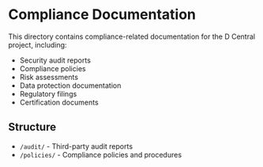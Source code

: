# Compliance Documentation

This directory contains compliance-related documentation for the D Central project, including:

- Security audit reports
- Compliance policies
- Risk assessments
- Data protection documentation
- Regulatory filings
- Certification documents

## Structure

- `/audit/` - Third-party audit reports
- `/policies/` - Compliance policies and procedures
